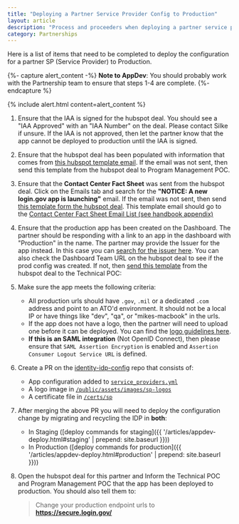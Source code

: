 ```yaml
---
title: "Deploying a Partner Service Provider Config to Production"
layout: article
description: "Process and proceeders when deploying a partner service provider config to production"
category: Partnerships
---
```


Here is a list of items that need to be completed to deploy the configuration for a partner SP (Service Provider) to Production.


{%- capture alert_content -%}
**Note to AppDev**: You should probably work with the Partnership team to ensure that steps 1-4 are complete.
{%- endcapture %}

{% include alert.html content=alert_content %}

1. Ensure that the IAA is signed for the hubspot deal. You should see a "IAA Approved" with an "IAA Number" on the deal. Please contact Silke if unsure. If the IAA is not approved, then let the partner know that the app cannot be deployed to production until the IAA is signed.

2. Ensure that the hubspot deal has been populated with information that comes from [this hubspot template email](https://app.hubspot.com/templates/5531666/edit/13393058). If the email was not sent, then send this template from the hubspot deal to Program Management POC.

3. Ensure that the **Contact Center Fact Sheet** was sent from the hubspot deal. Click on the Emails tab and search for the **"NOTICE: A new login.gov app is launching"** email. If the email was not sent, then send [this template form the hubspot deal](https://app.hubspot.com/templates/5531666/edit/9282726). This template email should go to the [Contact Center Fact Sheet Email List (see handbook appendix)](https://docs.google.com/document/d/1ZMpi7Gj-Og1dn-qUBfQHqLc1Im7rUzDmIxKn11DPJzk/edit#heading=h.2dv73pe5frx0)

4. Ensure that the production app has been created on the Dashboard. The partner should be responding with a link to an app in the dashboard with "Production" in the name. The partner may provide the Issuer for the app instead. In this case you can [search for the issuer here](https://dashboard.int.identitysandbox.gov/service_providers/all). You can also check the Dashboard Team URL on the hubspot deal to see if the prod config was created. If not, then [send this template](https://app.hubspot.com/templates/5531666/edit/12106190 ) from the hubspot deal to the Technical POC:

5. Make sure the app meets the following criteria:
    * All production urls should have `.gov`, `.mil` or a dedicated `.com` address and point to an ATO'd environment. It should not be a local IP or have things like "dev", "qa",  or "mikes-macbook" in the urls.
    * If the app does not have a logo, then the partner will need to upload one before it can be deployed. You can find the [logo guidelines here](https://developers.login.gov/design-guidelines/#agency-logo-guidelines).
    * **If this is an SAML integration** (Not OpenID Connect), then please ensure that `SAML Assertion Encryption` is enabled and `Assertion Consumer Logout Service URL` is defined.

6. Create a PR on the [identity-idp-config](https://github.com/18f/identity-idp-config) repo that consists of:
    * App configuration added to [`service_providers.yml`](https://github.com/18F/identity-idp-config/blob/main/service_providers.yml)
    * A logo image in [`/public/assets/images/sp-logos`](https://github.com/18F/identity-idp-config/tree/main/public/assets/images/sp-logos)
    * A certificate file in [`/certs/sp`](https://github.com/18F/identity-idp-config/tree/main/certs/sp)

7. After merging the above PR you will need to deploy the configuration change by migrating and recycling the IDP in **both**:
    - In Staging ([deploy commands for staging]({{ '/articles/appdev-deploy.html#staging' | prepend: site.baseurl }}))
    - In Production ([deploy commands for production]({{ '/articles/appdev-deploy.html#production' | prepend: site.baseurl }}))

8. Open the hubspot deal for this partner and Inform the Technical POC and Program Management POC that the app has been deployed to production. You should also tell them to:

    > Change your production endpoint urls to **https://secure.login.gov/**
